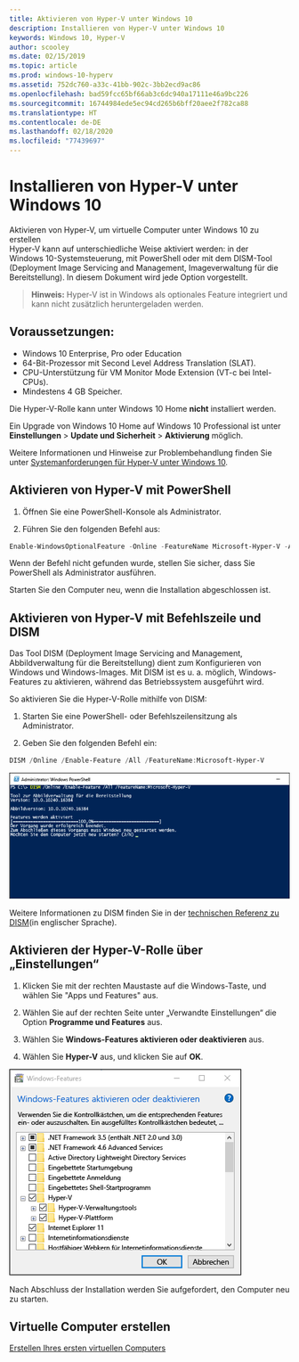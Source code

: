 ```yaml
---
title: Aktivieren von Hyper-V unter Windows 10
description: Installieren von Hyper-V unter Windows 10
keywords: Windows 10, Hyper-V
author: scooley
ms.date: 02/15/2019
ms.topic: article
ms.prod: windows-10-hyperv
ms.assetid: 752dc760-a33c-41bb-902c-3bb2ecd9ac86
ms.openlocfilehash: bad59fcc65bf66ab3c6dc940a17111e46a9bc226
ms.sourcegitcommit: 16744984ede5ec94cd265b6bff20aee2f782ca88
ms.translationtype: HT
ms.contentlocale: de-DE
ms.lasthandoff: 02/18/2020
ms.locfileid: "77439697"
---
```

# <a name="install-hyper-v-on-windows-10"></a>Installieren von Hyper-V unter Windows 10

Aktivieren von Hyper-V, um virtuelle Computer unter Windows 10 zu erstellen  
Hyper-V kann auf unterschiedliche Weise aktiviert werden: in der Windows 10-Systemsteuerung, mit PowerShell oder mit dem DISM-Tool (Deployment Image Servicing and Management, Imageverwaltung für die Bereitstellung). In diesem Dokument wird jede Option vorgestellt.

> **Hinweis:**  Hyper-V ist in Windows als optionales Feature integriert und kann nicht zusätzlich heruntergeladen werden.

## <a name="check-requirements"></a>Voraussetzungen:

* Windows 10 Enterprise, Pro oder Education
* 64-Bit-Prozessor mit Second Level Address Translation (SLAT).
* CPU-Unterstützung für VM Monitor Mode Extension (VT-c bei Intel-CPUs).
* Mindestens 4 GB Speicher.

Die Hyper-V-Rolle kann unter Windows 10 Home **nicht** installiert werden.

Ein Upgrade von Windows 10 Home auf Windows 10 Professional ist unter **Einstellungen** > **Update und Sicherheit** > **Aktivierung** möglich.

Weitere Informationen und Hinweise zur Problembehandlung finden Sie unter [Systemanforderungen für Hyper-V unter Windows 10](../reference/hyper-v-requirements.md).

## <a name="enable-hyper-v-using-powershell"></a>Aktivieren von Hyper-V mit PowerShell

1. Öffnen Sie eine PowerShell-Konsole als Administrator.

2. Führen Sie den folgenden Befehl aus:

  ```powershell
  Enable-WindowsOptionalFeature -Online -FeatureName Microsoft-Hyper-V -All
  ```

  Wenn der Befehl nicht gefunden wurde, stellen Sie sicher, dass Sie PowerShell als Administrator ausführen.

Starten Sie den Computer neu, wenn die Installation abgeschlossen ist.

## <a name="enable-hyper-v-with-cmd-and-dism"></a>Aktivieren von Hyper-V mit Befehlszeile und DISM

Das Tool DISM (Deployment Image Servicing and Management, Abbildverwaltung für die Bereitstellung) dient zum Konfigurieren von Windows und Windows-Images.  Mit DISM ist es u. a. möglich, Windows-Features zu aktivieren, während das Betriebssystem ausgeführt wird.

So aktivieren Sie die Hyper-V-Rolle mithilfe von DISM:

1. Starten Sie eine PowerShell- oder Befehlszeilensitzung als Administrator.

1. Geben Sie den folgenden Befehl ein:

  ```powershell
  DISM /Online /Enable-Feature /All /FeatureName:Microsoft-Hyper-V
  ```

  ![Konsolenfenster zeigt, dass Hyper-V aktiviert ist.](media/dism_upd.png)

Weitere Informationen zu DISM finden Sie in der [technischen Referenz zu DISM](<https://docs.microsoft.com/previous-versions/windows/it-pro/windows-8.1-and-8/hh824821(v=win.10)>)(in englischer Sprache).

## <a name="enable-the-hyper-v-role-through-settings"></a>Aktivieren der Hyper-V-Rolle über „Einstellungen“

1. Klicken Sie mit der rechten Maustaste auf die Windows-Taste, und wählen Sie "Apps und Features" aus.

2. Wählen Sie auf der rechten Seite unter „Verwandte Einstellungen“ die Option **Programme und Features** aus. 

3. Wählen Sie **Windows-Features aktivieren oder deaktivieren** aus.

4. Wählen Sie **Hyper-V** aus, und klicken Sie auf **OK**.

![Dialogfeld „Windows-Programme und -Features“](media/enable_role_upd.png)

Nach Abschluss der Installation werden Sie aufgefordert, den Computer neu zu starten.

## <a name="make-virtual-machines"></a>Virtuelle Computer erstellen

[Erstellen Ihres ersten virtuellen Computers](quick-create-virtual-machine.md)
